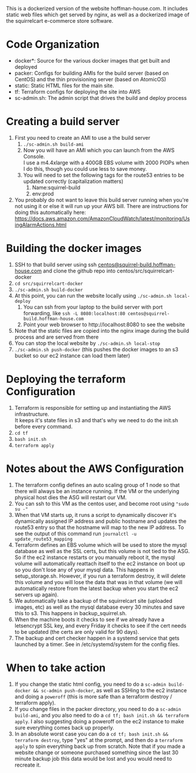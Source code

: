 This is a dockerized version of the website hoffman-house.com.  It includes 
static web files which get served by nginx, as well as a dockerized image
of the squirrelcart e-commerce store software.

# Code Organization
* docker\*: Source for the various docker images that get built and deployed
* packer: Configs for building AMIs for the build server (based on CentOS) 
and the thin provisioning server (based on AtomicOS)
* static: Static HTML files for the main site.  
* tf: Terraform configs for deploying the site into AWS
* sc-admin.sh: The admin script that drives the build and deploy process

# Creating a build server
1. First you need to create an AMI to use a the build server
   1. `./sc-admin.sh build-ami`
   1. Now you will have an AMI which you can launch from the AWS Console.  
I use a m4.4xlarge with a 400GB EBS volume with 2000 PIOPs when I do this, 
though you could use less to save money.
   1. You will need to set the following tags for the route53 entries to be updated correctly (capitalization matters)
      1. Name:squirrel-build
      1. env:prod
1. You probably do not want to leave this build server running when you're not 
using it or else it will run up your AWS bill.  There are instructions for doing
this automatically here: https://docs.aws.amazon.com/AmazonCloudWatch/latest/monitoring/UsingAlarmActions.html

# Building the docker images
1. SSH to that build server using ssh centos@squirrel-build.hoffman-house.com and clone the github repo into centos/src/squirrelcart-docker
1. `cd src/squirrelcart-docker`
1. `./sc-admin.sh build-docker`
1. At this point, you can run the website locally using `./sc-admin.sh local-deploy`
   1. You can ssh from your laptop to the build server with port forwarding, like `ssh -L 8080:localhost:80 centos@squirrel-build.hoffman-house.com`
   1. Point your web browser to http://localhost:8080 to see the website
1. Note that the static files are copied into the nginx image during the build process and are served from there
1. You can stop the local website by `./sc-admin.sh local-stop`
1. `./sc-admin.sh push-docker` (this pushes the docker images to an s3 bucket so our ec2 instance can load them later)

# Deploying the terraform Configuration
1. Terraform is responsible for setting up and instantiating the AWS infrastructure.  
It keeps it's state files in s3 and that's why we need to do the init.sh before every command.
1. `cd tf`
1. `bash init.sh`
1. `terraform apply`

# Notes about the AWS Configuration
1. The terraform config defines an auto scaling group of 1 node so that there 
will always be an instance running.  If the VM or the underlying physical host
dies the ASG will restart our VM.
1. You can ssh to this VM as the centos user, and become root using `"sudo su -"`
1. When that VM starts up, it runs a script to dynamically discover it's 
dynamically assigned IP address and public hostname and updates the route53 
entry so that the hostname will map to the new IP address.  To see the output
of this command run `journalctl -u update_route53_mapping`
1. Terraform defines an EBS volume which will be used to store the mysql
database as well as the SSL certs, but this volume is not tied to the ASG. 
So if the ec2 instance restarts or you manually reboot it, the mysql volume
will automatically reattach itself to the ec2 instance on boot up so you don't
lose any of your mysql data.  This happens in setup_storage.sh.  However, 
if you run a terraform destroy, it will delete this volume and you will lose
the data that was in that volume (we will automatically restore from the
latest backup when you start the ec2 servers up again).
1. We automatically take a backup of the squirrelcart site (uploaded images, etc) 
as well as the mysql database every 30 minutes and save this to s3.  This happens
in backup_squirrel.sh.  
1. When the machine boots it checks to see if we already have a letsencrypt SSL
key, and every Friday it checks to see if the cert needs to be updated (the certs
are only valid for 90 days).
1.  The backup and cert checker happen in a systemd service that gets launched
by a timer.  See in /etc/systemd/system for the config files.

# When to take action
1. If you change the static html config, you need to do a 
`sc-admin build-docker && sc-admin push-docker`, as well as SSHing to the ec2
instance and doing a `poweroff` (this is more safe than a 
terraform destroy / terraform apply).
1. If you change files in the packer directory, you need to do a `sc-admin build-ami`,
and you also need to do a `cd tf; bash init.sh && terraform apply`. I also suggesting 
doing a poweroff on the ec2 instance to make sure everything comes back up properly.
1. In an absolute worst case you can do a `cd tf; bash init.sh && terraform destroy`, 
type "yes" at the prompt, and then do a `terraform apply` to spin everything back up 
from scratch.  Note that if you made a website change or someone purchased something
since the last 30 minute backup job this data would be lost and you would need to 
recreate it.

